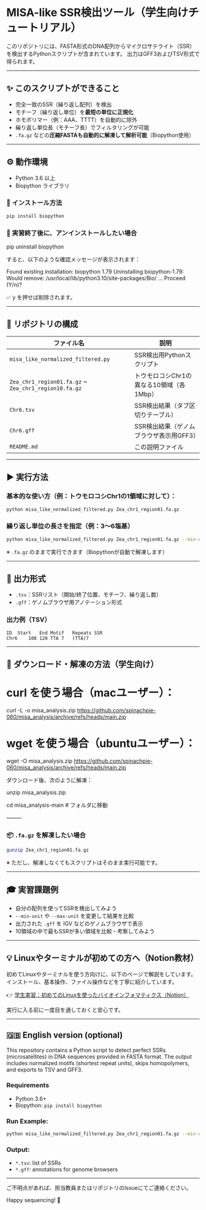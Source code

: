 # MISA-like SSR検出ツール（学生向けチュートリアル）

このリポジトリには、FASTA形式のDNA配列からマイクロサテライト（SSR）を検出するPythonスクリプトが含まれています。
出力はGFF3およびTSV形式で得られます。

---

## ✨ このスクリプトができること

- 完全一致のSSR（繰り返し配列）を検出
- モチーフ（繰り返し単位）を**最短の単位に正規化**
- ホモポリマー（例：AAA、TTTT）を自動的に除外
- 繰り返し単位長（モチーフ長）でフィルタリングが可能
- `.fa.gz` などの**圧縮FASTAも自動的に解凍して解析可能**（Biopython使用）

---

## ⚙️ 動作環境

- Python 3.6 以上
- Biopython ライブラリ

### 🔧 インストール方法
```bash
pip install biopython

```
### 🔧 実習終了後に、アンインストールしたい場合
pip uninstall biopython

すると、以下のような確認メッセージが表示されます：

Found existing installation: biopython 1.79
Uninstalling biopython-1.79:
  Would remove:
    /usr/local/lib/python3.10/site-packages/Bio/
    ...
Proceed (Y/n)?

✅ y を押せば削除されます。

---

## 📁 リポジトリの構成

| ファイル名 | 説明 |
|------------|------|
| `misa_like_normalized_filtered.py` | SSR検出用Pythonスクリプト |
| `Zea_chr1_region01.fa.gz` ~ `Zea_chr1_region10.fa.gz` | トウモロコシChr1の異なる10領域（各1Mbp） |
| `Chr6.tsv` | SSR検出結果（タブ区切りテーブル） |
| `Chr6.gff` | SSR検出結果（ゲノムブラウザ表示用GFF3） |
| `README.md` | この説明ファイル |

---

## ▶️ 実行方法

### 基本的な使い方（例：トウモロコシChr1の1領域に対して）：
```bash
python misa_like_normalized_filtered.py Zea_chr1_region01.fa.gz
```

### 繰り返し単位の長さを指定（例：3～6塩基）
```bash
python misa_like_normalized_filtered.py Zea_chr1_region01.fa.gz --min-unit 3 --max-unit 6
```

※ `.fa.gz` のままで実行できます（Biopythonが自動で解凍します）

---

## 🧪 出力形式

- `.tsv`：SSRリスト（開始/終了位置、モチーフ、繰り返し数）
- `.gff`：ゲノムブラウザ用アノテーション形式

### 出力例（TSV）
```
ID	Start	End	Motif	Repeats	SSR
Chr6	100	120	TTA	7	(TTA)7
```

---

## 💾 ダウンロード・解凍の方法（学生向け）
# curl を使う場合（macユーザー）：
curl -L -o misa_analysis.zip https://github.com/spinachpie-060/misa_analysis/archive/refs/heads/main.zip

# wget を使う場合（ubuntuユーザー）：
wget -O misa_analysis.zip https://github.com/spinachpie-060/misa_analysis/archive/refs/heads/main.zip

ダウンロード後、次のように解凍：

unzip misa_analysis.zip

cd misa_analysis-main  # フォルダに移動

⸻

### 📦 `.fa.gz` を解凍したい場合
```bash
gunzip Zea_chr1_region01.fa.gz
```
※ ただし、解凍しなくてもスクリプトはそのまま実行可能です。

---

## 🎓 実習課題例

- 自分の配列を使ってSSRを検出してみよう
- `--min-unit` や `--max-unit` を変更して結果を比較
- 出力された `.gff` を IGV などのゲノムブラウザで表示
- 10領域の中で最もSSRが多い領域を比較・考察してみよう

---

## 💡 Linuxやターミナルが初めての方へ（Notion教材）

初めてLinuxやターミナルを使う方向けに、以下のページで解説をしています。
インストール、基本操作、ファイル操作などを丁寧に紹介しています。

👉 [学生実習：初めてのLinuxを使ったバイオインフォマティクス（Notion）](https://abundant-dill-cf4.notion.site/Linux-1c2d8ba9f8e28081aa61f9377804f109)

実行に入る前に一度目を通しておくと安心です。

---

## 🇬🇧 English version (optional)

This repository contains a Python script to detect perfect SSRs (microsatellites) in DNA sequences provided in FASTA format. The output includes normalized motifs (shortest repeat units), skips homopolymers, and exports to TSV and GFF3.

### Requirements
- Python 3.6+
- Biopython: `pip install biopython`

### Run Example:
```bash
python misa_like_normalized_filtered.py Zea_chr1_region01.fa.gz --min-unit 3 --max-unit 6
```

### Output:
- `*.tsv`: list of SSRs
- `*.gff`: annotations for genome browsers

---

ご不明点があれば、担当教員またはリポジトリのIssueにてご連絡ください。

Happy sequencing! 🚀

